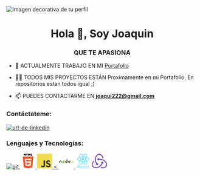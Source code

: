 ![Imagen decorativa de tu perfil](https://user-images.githubusercontent.com/110680187/197359938-213a52f5-8800-4e2f-a80c-7eabceafcba3.jpg)

<!-- Generado con https://rahuldkjain.github.io/gh-profile-readme-generator/ -->
<h1 align="center">Hola 👋, Soy Joaquin</h1>
<h3 align="center">QUE TE APASIONA</h3>


- 🔭 ACTUALMENTE TRABAJO EN MI [Portafolio](URL-DEL-PROYECTO)

- 👨‍💻 TODOS MIS PROYECTOS ESTÁN Proximamente en mi Portafolio, En repositorios estan todos igual ;)

- 📫 PUEDES CONTACTARME EN **joaqui222@gmail.com**

<h3 align="left">Contáctateme:</h3>
<p align="left">
<a href="https://www.linkedin.com/in/joaquin-de-luca-069152232/" target="blank"><img align="center" src="https://raw.githubusercontent.com/rahuldkjain/github-profile-readme-generator/master/src/images/icons/Social/linked-in-alt.svg" alt="url-de-linkedin" height="30" width="40" /></a>
</p>

<h3 align="left">Lenguajes y Tecnologías:</h3>
<p <img src="https://raw.githubusercontent.com/devicons/devicon/master/icons/css3/css3-original-wordmark.svg" alt="css3" width="40" height="40"/> </a> <a href="https://expressjs.com" target="_blank" rel="noreferrer"></a> <a href="https://git-scm.com/" target="_blank" rel="noreferrer"> <img src="https://www.vectorlogo.zone/logos/git-scm/git-scm-icon.svg" alt="git" width="40" height="40"/> </a> <a href="https://www.w3.org/html/" target="_blank" rel="noreferrer"> <img src="https://raw.githubusercontent.com/devicons/devicon/master/icons/html5/html5-original-wordmark.svg" alt="html5" width="40" height="40"/> </a> <a href="https://developer.mozilla.org/en-US/docs/Web/JavaScript" target="_blank" rel="noreferrer"> <img src="https://raw.githubusercontent.com/devicons/devicon/master/icons/javascript/javascript-original.svg" alt="javascript" width="40" height="40"/> < <img src="https://raw.githubusercontent.com/devicons/devicon/master/icons/nodejs/nodejs-original-wordmark.svg" alt="nodejs" width="40" height="40"/> </a>   <img src="https://raw.githubusercontent.com/devicons/devicon/master/icons/react/react-original-wordmark.svg" alt="react" width="40" height="40"/> </a> <a href="https://redux.js.org" target="_blank" rel="noreferrer"> <img src="https://raw.githubusercontent.com/devicons/devicon/master/icons/redux/redux-original.svg" alt="redux" width="40" height="40"/> </a> <a href="https://sass-lang.com" target="_blank" rel="noreferrer">

<!--
**JoaquinDeLuca/joaquinDeLuca** is a ✨ _special_ ✨ repository because its `README.md` (this file) appears on your GitHub profile.

Here are some ideas to get you started:

- 🔭 I’m currently working on ...
- 🌱 I’m currently learning ...
- 👯 I’m looking to collaborate on ...
- 🤔 I’m looking for help with ...
- 💬 Ask me about ...
- 📫 How to reach me: ...
- 😄 Pronouns: ...
- ⚡ Fun fact: ...
-->
